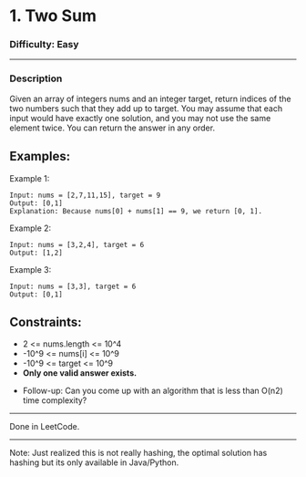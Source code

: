 # 1. Two Sum
### Difficulty: Easy
---
### Description 
Given an array of integers nums and an integer target, return indices of the two numbers such that they add up to target. You may assume that each input would have exactly one solution, and you may not use the same element twice. You can return the answer in any order.

## Examples:

Example 1:
```plaintext
Input: nums = [2,7,11,15], target = 9
Output: [0,1]
Explanation: Because nums[0] + nums[1] == 9, we return [0, 1].
```

Example 2:
```plaintext
Input: nums = [3,2,4], target = 6
Output: [1,2]
```
Example 3:
```plaintext
Input: nums = [3,3], target = 6
Output: [0,1]
 ```

## Constraints:

* 2 <= nums.length <= 10^4
* -10^9 <= nums[i] <= 10^9
* -10^9 <= target <= 10^9
* **Only one valid answer exists.**
 

- Follow-up: Can you come up with an algorithm that is less than O(n2) time complexity?

---

Done in LeetCode.

---

Note: Just realized this is not really hashing, the optimal solution has hashing but its only available in Java/Python.